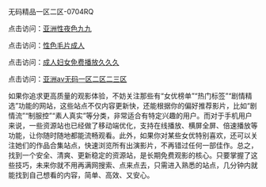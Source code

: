 无码精品一区二区-0704RQ 

点击访问：<a href="https://vassv.pages.dev/">亚洲性夜色九九</a>

点击访问：<a href="https://gsd-agv.pages.dev/">性色毛片成人</a>

点击访问：<a href="https://gda-c7m.pages.dev/">成人妇女免费播放久久久</a>

点击访问：<a href="https://tfda.pages.dev/">亚洲av无码一区二区二三区</a>

如果你追求更高质量的观影体验，不妨关注那些有“女优榜单”“热门标签”“剧情精选”功能的网站，这些站点不仅内容更新快，还能根据你的偏好推荐影片，比如“剧情流”“制服控”“素人真实”等分类，非常适合有特定兴趣的用户。而对于手机用户来说，一些资源站也已经做了移动端优化，支持在线播放、横屏全屏、倍速播放等功能，让你随时随地都能流畅观看。此外，如果你对某些女优特别喜欢，还可以关注她们的作品合集站点，快速浏览所有出演影片，不再错过任何一部佳作。总之，找到一个安全、清爽、更新稳定的资源站，是长期免费观影的核心。只要掌握了这些技巧，未来你就不用再满网搜索、点来点去，只需进入熟悉的站点，几分钟内就能找到自己想看的内容，简单、高效、又安心。

<span style="display:none;">[Canonical link](https://github.com/W20250704/So2 ）</span>
